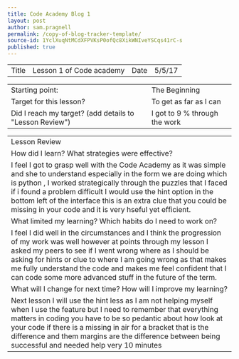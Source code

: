 ```yaml
---
title: Code Academy Blog 1
layout: post
author: sam.pragnell
permalink: /copy-of-blog-tracker-template/
source-id: 1YclXuqNtMCdXFPVKsP0ofQc8XikWNIveYSCqs41rC-s
published: true
---
```

<table>
  <tr>
    <td>Title</td>
    <td>Lesson 1 of Code academy </td>
    <td>Date</td>
    <td>5/5/17</td>
  </tr>
</table>


<table>
  <tr>
    <td>Starting point:</td>
    <td>The Beginning </td>
  </tr>
  <tr>
    <td>Target for this lesson?</td>
    <td>To get as far as I can </td>
  </tr>
  <tr>
    <td>Did I reach my target? 
(add details to "Lesson Review")</td>
    <td>I got to 9 % through the work</td>
  </tr>
</table>


<table>
  <tr>
    <td>Lesson Review</td>
  </tr>
  <tr>
    <td>How did I learn? What strategies were effective? </td>
  </tr>
  <tr>
    <td>I feel I got to grasp well with the Code Academy as it was simple and she to understand especially in the form we are doing which is python , I worked strategically through the puzzles that I faced if i found a problem difficult I would use the hint option in the bottom left of the interface this is an extra clue that you could be missing in your code and it is very hseful yet efficient.</td>
  </tr>
  <tr>
    <td>What limited my learning? Which habits do I need to work on? </td>
  </tr>
  <tr>
    <td>I feel I did well in the circumstances and I think the progression of my work was well however at points through my lesson I asked my peers to see if I went wrong where as I should be asking for hints or clue to where I am going wrong as that makes me fully understand the code and makes me feel confident that I can code some more advanced stuff in the future of the term.</td>
  </tr>
  <tr>
    <td>What will I change for next time? How will I improve my learning?</td>
  </tr>
  <tr>
    <td>Next lesson I will use the hint less as I am not helping myself when I use the feature but I need to remember that everything matters in coding you have to be so pedantic about how look at your code if there is a missing in air for a bracket that is the difference and them margins are the difference between being successful and needed help very 10 minutes</td>
  </tr>
</table>



